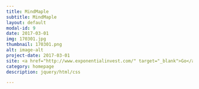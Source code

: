 ```yaml
---
title: MindMaple
subtitle: MindMaple
layout: default
modal-id: 9
date: 2017-03-01
img: 170301.jpg
thumbnail: 170301.png
alt: image-alt
project-date: 2017-03-01
site: <a href="http://www.exponentialinvest.com/" target="_blank">Go</a>
category: homepage
description: jquery/html/css

---
```

